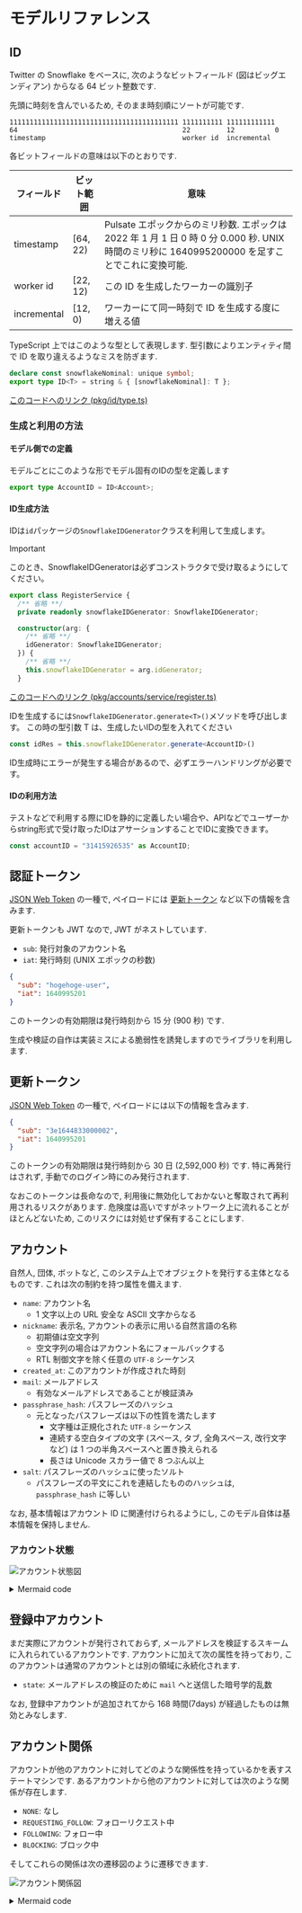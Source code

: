 # モデルリファレンス

## ID

Twitter の Snowflake をベースに, 次のようなビットフィールド
(図はビッグエンディアン) からなる 64 ビット整数です.

先頭に時刻を含んでいるため, そのまま時刻順にソートが可能です.

```
111111111111111111111111111111111111111111 1111111111 111111111111
64                                         22         12          0
timestamp                                  worker id  incremental
```

各ビットフィールドの意味は以下のとおりです.

| フィールド  | ビット範囲 | 意味                                                                                                                                           |
| ----------- | ---------- | ---------------------------------------------------------------------------------------------------------------------------------------------- |
| timestamp   | [64, 22)   | Pulsate エポックからのミリ秒数. エポックは 2022 年 1 月 1 日 0 時 0 分 0.000 秒. UNIX 時間のミリ秒に 1640995200000 を足すことでこれに変換可能. |
| worker id   | [22, 12)   | この ID を生成したワーカーの識別子                                                                                                             |
| incremental | [12, 0)    | ワーカーにて同一時刻で ID を生成する度に増える値                                                                                               |

TypeScript 上ではこのような型として表現します. 型引数によりエンティティ間で ID
を取り違えるようなミスを防ぎます.

```ts
declare const snowflakeNominal: unique symbol;
export type ID<T> = string & { [snowflakeNominal]: T };
```
[このコードへのリンク (pkg/id/type.ts)](https://github.com/pulsate-dev/pulsate/blob/7659bb22977dbe31ac85a84d564c2cef0559492c/pkg/id/type.ts#L1-L2)

### 生成と利用の方法
#### モデル側での定義
モデルごとにこのような形でモデル固有のIDの型を定義します

```typescript
export type AccountID = ID<Account>;
```

#### ID生成方法
IDは`id`パッケージの`SnowflakeIDGenerator`クラスを利用して生成します。  

> [!IMPORTANT]
> このとき、SnowflakeIDGeneratorは必ずコンストラクタで受け取るようにしてください。
> ```typescript
> export class RegisterService {
>   /** 省略 **/
>   private readonly snowflakeIDGenerator: SnowflakeIDGenerator;
>
>   constructor(arg: {
>     /** 省略 **/
>     idGenerator: SnowflakeIDGenerator;
>   }) {
>     /** 省略 **/
>     this.snowflakeIDGenerator = arg.idGenerator;
>   }
> ```
> [このコードへのリンク (pkg/accounts/service/register.ts)](https://github.com/pulsate-dev/pulsate/blob/7659bb22977dbe31ac85a84d564c2cef0559492c/pkg/accounts/service/register.ts#L37-L56)

IDを生成するには`SnowflakeIDGenerator.generate<T>()`メソッドを呼び出します。
この時の型引数 T は、生成したいIDの型を入れてください
```typescript
const idRes = this.snowflakeIDGenerator.generate<AccountID>()
```

ID生成時にエラーが発生する場合があるので、必ずエラーハンドリングが必要です。

#### IDの利用方法

テストなどで利用する際にIDを静的に定義したい場合や、APIなどでユーザーからstring形式で受け取ったIDはアサーションすることでIDに変換できます。

```typescript
const accountID = "31415926535" as AccountID;
```


## 認証トークン

[JSON Web Token](https://datatracker.ietf.org/doc/html/rfc7519) の一種で,
ペイロードには [更新トークン](#更新トークン) など以下の情報を含みます.

更新トークンも JWT なので, JWT がネストしています.

- `sub`: 発行対象のアカウント名
- `iat`: 発行時刻 (UNIX エポックの秒数)

```json
{
  "sub": "hogehoge-user",
  "iat": 1640995201
}
```

このトークンの有効期限は発行時刻から 15 分 (900 秒) です.

生成や検証の自作は実装ミスによる脆弱性を誘発しますのでライブラリを利用します.

## 更新トークン

[JSON Web Token](https://datatracker.ietf.org/doc/html/rfc7519) の一種で,
ペイロードには以下の情報を含みます.

```json
{
  "sub": "3e1644833000002",
  "iat": 1640995201
}
```

このトークンの有効期限は発行時刻から 30 日 (2,592,000 秒) です.
特に再発行はされず, 手動でのログイン時にのみ発行されます.

なおこのトークンは長命なので,
利用後に無効化しておかないと奪取されて再利用されるリスクがあります.
危険度は高いですがネットワーク上に流れることがほとんどないため,
このリスクには対処せず保有することにします.

## アカウント

自然人, 団体, ボットなど,
このシステム上でオブジェクトを発行する主体となるものです.
これは次の制約を持つ属性を備えます.

- `name`: アカウント名
  - 1 文字以上の URL 安全な ASCII 文字からなる
- `nickname`: 表示名, アカウントの表示に用いる自然言語の名称
  - 初期値は空文字列
  - 空文字列の場合はアカウント名にフォールバックする
  - RTL 制御文字を除く任意の `UTF-8` シーケンス
- `created_at`: このアカウントが作成された時刻
- `mail`: メールアドレス
  - 有効なメールアドレスであることが検証済み
- `passphrase_hash`: パスフレーズのハッシュ
  - 元となったパスフレーズは以下の性質を満たします
    - 文字種は正規化された `UTF-8` シーケンス
    - 連続する空白タイプの文字 (スペース, タブ, 全角スペース, 改行文字など) は 1
      つの半角スペースへと置き換えられる
    - 長さは Unicode スカラー値で 8 つぶん以上
- `salt`: パスフレーズのハッシュに使ったソルト
  - パスフレーズの平文にこれを連結したもののハッシュは, `passphrase_hash`
    に等しい

なお, 基本情報はアカウント ID に関連付けられるようにし,
このモデル自体は基本情報を保持しません.

### アカウント状態

![アカウント状態図](./image/mermaid/account-status-mermaid.png)

<details>

<summary>Mermaid code</summary>

```mermaid
stateDiagram-v2
	NOT_ACTIVATED --> ACTIVE
	ACTIVE --> FROZEN
	ACTIVE --> SILENCED
	SILENCED --> FROZEN
	FROZEN --> SILENCED
	SILENCED --> ACTIVE
	FROZEN --> ACTIVE
```

</details>

## 登録中アカウント

まだ実際にアカウントが発行されておらず,
メールアドレスを検証するスキームに入れられているアカウントです.
アカウントに加えて次の属性を持っており,
このアカウントは通常のアカウントとは別の領域に永続化されます.

- `state`: メールアドレスの検証のために `mail` へと送信した暗号学的乱数

なお, 登録中アカウントが追加されてから 168 時間(7days)
が経過したものは無効とみなします.

## アカウント関係

アカウントが他のアカウントに対してどのような関係性を持っているかを表すステートマシンです.
あるアカウントから他のアカウントに対しては次のような関係が存在します.

- `NONE`: なし
- `REQUESTING_FOLLOW`: フォローリクエスト中
- `FOLLOWING`: フォロー中
- `BLOCKING`: ブロック中

そしてこれらの関係は次の遷移図のように遷移できます.

![アカウント関係図](./image/mermaid/account-relationship-mermaid.png)

<details>

<summary>Mermaid code</summary>

```mermaid
stateDiagram-v2
    NONE --> REQUESTING_FOLLOW
    REQUESTING_FOLLOW --> NONE
    REQUESTING_FOLLOW --> FOLLOWING
    FOLLOWING --> NONE
    FOLLOWING --> BLOCKING
    NONE --> BLOCKING
    BLOCKING --> NONE
```

</details>

